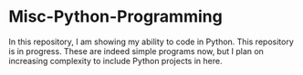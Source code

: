 # Misc-Python-Programming
In this repository, I am showing my ability to code in Python. This repository is in progress. These are indeed simple programs now, but I plan on increasing complexity to include Python projects in here. 
